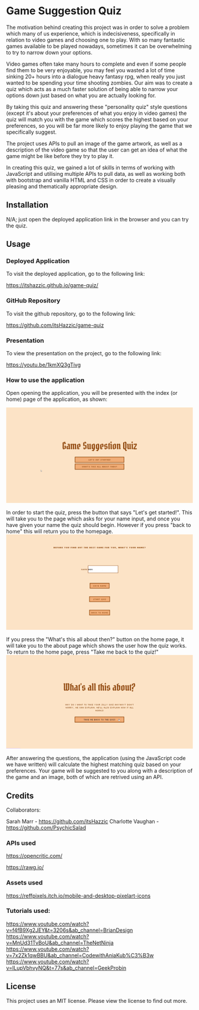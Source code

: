 # Game Suggestion Quiz

The motivation behind creating this project was in order to solve a problem which many of us experience, which is indecisiveness, specifically in relation to video games and choosing one to play. With so many fantastic games available to be played nowadays, sometimes it can be overwhelming to try to narrow down your options.

Video games often take many hours to complete and even if some people find them to be very enjoyable, you may feel you wasted a lot of time sinking 20+ hours into a dialogue heavy fantasy rpg, when really you just wanted to be spending your time shooting zombies. Our aim was to create a quiz which acts as a much faster solution of being able to narrow your options down just based on what you are actually looking for.

By taking this quiz and answering these "personality quiz" style questions (except it's about your preferences of what you enjoy in video games) the quiz will match you with the game which scores the highest based on your preferences, so you will be far more likely to enjoy playing the game that we specifically suggest.

The project uses APIs to pull an image of the game artwork, as well as a description of the video game so that the user can get an idea of what the game might be like before they try to play it.

In creating this quiz, we gained a lot of skills in terms of working with JavaScript and utilising multiple APIs to pull data, as well as working both with bootstrap and vanilla HTML and CSS in order to create a visually pleasing and thematically appropriate design.

## Installation

N/A; just open the deployed application link in the browser and you can try the quiz.

## Usage

### Deployed Application

To visit the deployed application, go to the following link:

https://itshazzic.github.io/game-quiz/

### GitHub Repository

To visit the github repository, go to the following link:

https://github.com/itsHazzic/game-quiz

### Presentation

To view the presentation on the project, go to the following link:

https://youtu.be/1kmXQ3gTivg

### How to use the application

Open opening the application, you will be presented with the index (or home) page of the application, as shown:

![Screenshot of Home Page](assets/Readme_Screenshot_1.png)

In order to start the quiz, press the button that says "Let's get started!". This will take you to the page which asks for your name input, and once you have given your name the quiz should begin. However if you press "back to home" this will return you to the homepage.
![Screenshot of Name Input Page](assets/Readme_Screenshot_2.png)

If you press the "What's this all about then?" button on the home page, it will take you to the about page which shows the user how the quiz works. To return to the home page, press "Take me back to the quiz!"
![Screenshot of About Page](assets/Readme_Screenshot_3.png)

After answering the questions, the application (using the JavaScript code we have written) will calculate the highest matching quiz based on your preferences. Your game will be suggested to you along with a description of the game and an image, both of which are retrived using an API.

## Credits

Collaborators:

Sarah Marr - https://github.com/itsHazzic
Charlotte Vaughan - https://github.com/PsychicSalad

### APIs used

https://opencritic.com/

https://rawg.io/

### Assets used

https://reffpixels.itch.io/mobile-and-desktop-pixelart-icons

### Tutorials used:

https://www.youtube.com/watch?v=f4fB9Xg2JEY&t=3206s&ab_channel=BrianDesign
https://www.youtube.com/watch?v=MnUd31TvBoU&ab_channel=TheNetNinja
https://www.youtube.com/watch?v=7x2Zk1qwBBU&ab_channel=CodewithAniaKub%C3%B3w
https://www.youtube.com/watch?v=ILupVbhvyNQ&t=77s&ab_channel=GeekProbin

## License

This project uses an MIT license. Please view the license to find out more.
